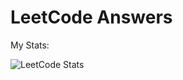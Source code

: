 # LeetCode Answers

My Stats:

![LeetCode Stats](https://leetcode.card.workers.dev/vanishjr?theme=dark&font=ruthie&extension=null)
